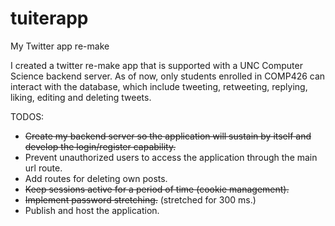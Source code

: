# tuiterapp
My Twitter app re-make


I created a twitter re-make app that is supported with a UNC Computer Science backend server. As of now, only students enrolled in COMP426 can interact with the database, which include tweeting, retweeting, replying, liking, editing and deleting tweets. 


TODOS:

- <del>Create my backend server so the application will sustain by itself and develop the login/register capability. </del>
- Prevent unauthorized users to access the application through the main url route.
- Add routes for deleting own posts.
- <del>Keep sessions active for a period of time (cookie management).</del>
- <del>Implement password stretching.</del> (stretched for 300 ms.)
- Publish and host the application.
